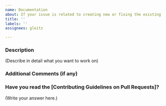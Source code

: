 ```yaml
---
name: Documentation
about: If your issue is related to creating new or fixing the existing documentation.
title: ''
labels: ''
assignees: gleitz

---
```


### Description 
(Describe in detail what you want to work on)

### Additional Comments (if any)
### Have you read the [Contributing Guidelines on Pull Requests]?

(Write your answer here.)

